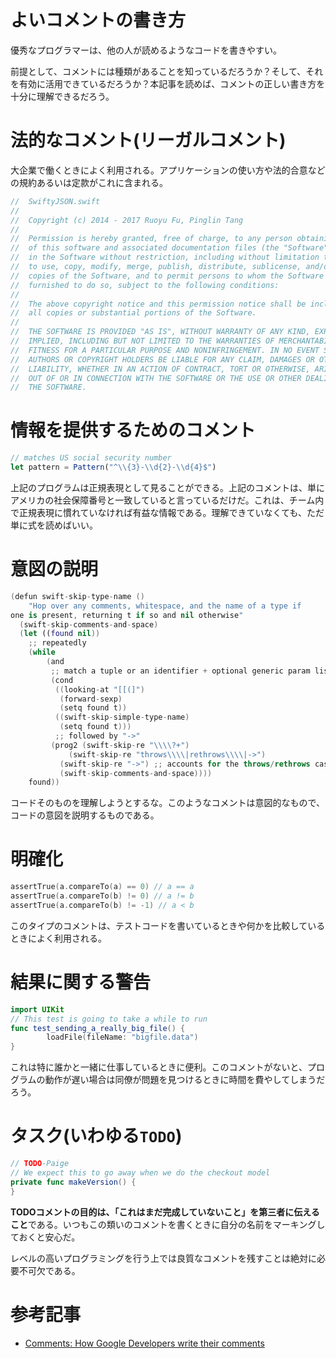 # よいコメントの書き方

優秀なプログラマーは、他の人が読めるようなコードを書きやすい。

前提として、コメントには種類があることを知っているだろうか？そして、それを有効に活用できているだろうか？本記事を読めば、コメントの正しい書き方を十分に理解できるだろう。

# 法的なコメント(リーガルコメント)

大企業で働くときによく利用される。アプリケーションの使い方や法的合意などの規約あるいは定款がこれに含まれる。

```swift
//  SwiftyJSON.swift
//
//  Copyright (c) 2014 - 2017 Ruoyu Fu, Pinglin Tang
//
//  Permission is hereby granted, free of charge, to any person obtaining a copy
//  of this software and associated documentation files (the "Software"), to deal
//  in the Software without restriction, including without limitation the rights
//  to use, copy, modify, merge, publish, distribute, sublicense, and/or sell
//  copies of the Software, and to permit persons to whom the Software is
//  furnished to do so, subject to the following conditions:
//
//  The above copyright notice and this permission notice shall be included in
//  all copies or substantial portions of the Software.
//
//  THE SOFTWARE IS PROVIDED "AS IS", WITHOUT WARRANTY OF ANY KIND, EXPRESS OR
//  IMPLIED, INCLUDING BUT NOT LIMITED TO THE WARRANTIES OF MERCHANTABILITY,
//  FITNESS FOR A PARTICULAR PURPOSE AND NONINFRINGEMENT. IN NO EVENT SHALL THE
//  AUTHORS OR COPYRIGHT HOLDERS BE LIABLE FOR ANY CLAIM, DAMAGES OR OTHER
//  LIABILITY, WHETHER IN AN ACTION OF CONTRACT, TORT OR OTHERWISE, ARISING FROM,
//  OUT OF OR IN CONNECTION WITH THE SOFTWARE OR THE USE OR OTHER DEALINGS IN
//  THE SOFTWARE.
```

# 情報を提供するためのコメント

```js
// matches US social security number
let pattern = Pattern("^\\{3}-\\d{2}-\\d{4}$")
```

上記のプログラムは正規表現として見ることができる。上記のコメントは、単にアメリカの社会保障番号と一致していると言っているだけだ。これは、チーム内で正規表現に慣れていなければ有益な情報である。理解できていなくても、ただ単に式を読めばいい。

# 意図の説明

```swift
(defun swift-skip-type-name ()
    "Hop over any comments, whitespace, and the name of a type if
one is present, returning t if so and nil otherwise"
  (swift-skip-comments-and-space)
  (let ((found nil))
    ;; repeatedly
    (while
        (and
         ;; match a tuple or an identifier + optional generic param list
         (cond
          ((looking-at "[[(]")
           (forward-sexp)
           (setq found t))
          ((swift-skip-simple-type-name)
           (setq found t)))
          ;; followed by "->"
         (prog2 (swift-skip-re "\\\\?+")
             (swift-skip-re "throws\\\\|rethrows\\\\|->")
           (swift-skip-re "->") ;; accounts for the throws/rethrows cases on the previous line
           (swift-skip-comments-and-space))))
    found))
```

コードそのものを理解しようとするな。このようなコメントは意図的なもので、コードの意図を説明するものである。

# 明確化

```swift
assertTrue(a.compareTo(a) == 0) // a == a
assertTrue(a.compareTo(b) != 0) // a != b
assertTrue(a.compareTo(b) != -1) // a < b
```

このタイプのコメントは、テストコードを書いているときや何かを比較しているときによく利用される。

# 結果に関する警告

```swift
import UIKit
// This test is going to take a while to run
func test_sending_a_really_big_file() {
		loadFile(fileName: "bigfile.data")
}
```

これは特に誰かと一緒に仕事しているときに便利。このコメントがないと、プログラムの動作が遅い場合は同僚が問題を見つけるときに時間を費やしてしまうだろう。

# タスク(いわゆる`TODO`)

```swift
// TODO-Paige
// We expect this to go away when we do the checkout model
private func makeVersion() {
}
```

**TODOコメントの目的は、「これはまだ完成していないこと」を第三者に伝えること**である。いつもこの類いのコメントを書くときに自分の名前をマーキングしておくと安心だ。

レベルの高いプログラミングを行う上では良質なコメントを残すことは絶対に必要不可欠である。

# 参考記事

* [Comments: How Google Developers write their comments](https://medium.com/@paigeshin1991/comments-how-google-developers-write-their-comments-5443657ecc4b)